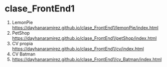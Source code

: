 # clase_FrontEnd1
1. LemonPie
https://dayhanaramirez.github.io/clase_FrontEnd1/lemonPie/index.html
2. PetShop 
https://dayhanaramirez.github.io/clase_FrontEnd1/petShop/index.html
3. CV propia
https://dayhanaramirez.github.io/clase_FrontEnd1/cv/index.html
4. CV Batman
5. https://dayhanaramirez.github.io/clase_FrontEnd1/cv_Batman/index.html
